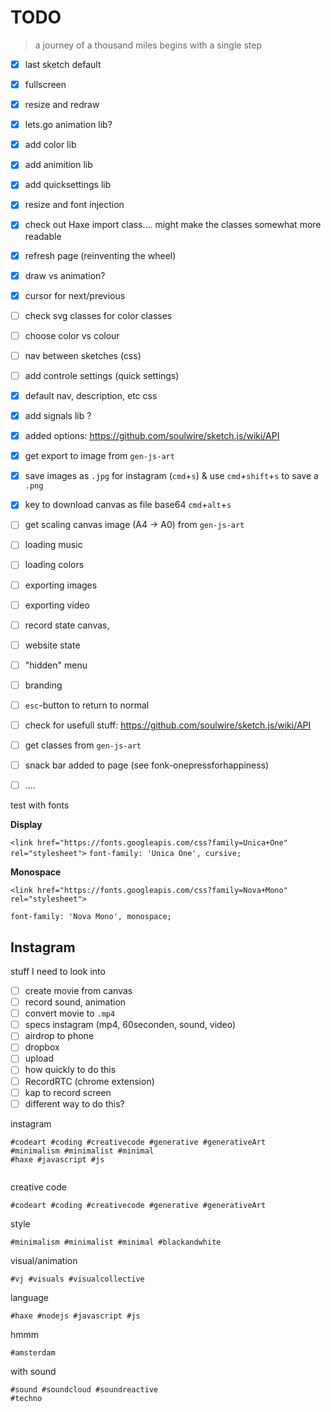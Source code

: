 # TODO

> a journey of a thousand miles begins with a single step

- [x] last sketch default
- [x] fullscreen
- [x] resize and redraw
- [x] lets.go animation lib?
- [x] add color lib
- [x] add animition lib
- [x] add quicksettings lib
- [x] resize and font injection
- [x] check out Haxe import class.... might make the classes somewhat more readable
- [x] refresh page (reinventing the wheel)
- [x] draw vs animation?
- [x] cursor for next/previous
- [ ] check svg classes for color classes
- [ ] choose color vs colour
- [ ] nav between sketches (css)
- [ ] add controle settings (quick settings)
- [x] default nav, description, etc css
- [x] add signals lib ?
- [x] added options: https://github.com/soulwire/sketch.js/wiki/API
- [x] get export to image from `gen-js-art`
- [x] save images as `.jpg` for instagram (`cmd`+`s`) & use `cmd`+`shift`+`s` to save a `.png`
- [x] key to download canvas as file base64 `cmd`+`alt`+`s`
- [ ] get scaling canvas image (A4 -> A0)  from `gen-js-art`
- [ ] loading music
- [ ] loading colors
- [ ] exporting images
- [ ] exporting video
- [ ] record state canvas,
- [ ] website state
- [ ] "hidden" menu
- [ ] branding
- [ ] `esc`-button to return to normal
- [ ] check for usefull stuff: https://github.com/soulwire/sketch.js/wiki/API
- [ ] get classes from `gen-js-art`
- [ ] snack bar added to page (see fonk-onepressforhappiness)
- [ ] ....



test with fonts

**Display**

`<link href="https://fonts.googleapis.com/css?family=Unica+One" rel="stylesheet">`
`font-family: 'Unica One', cursive;`

**Monospace**

`<link href="https://fonts.googleapis.com/css?family=Nova+Mono" rel="stylesheet">`

`font-family: 'Nova Mono', monospace;`



## Instagram

stuff I need to look into

- [ ] create movie from canvas
- [ ] record sound, animation
- [ ] convert movie to `.mp4`
- [ ] specs instagram (mp4, 60seconden, sound, video)
- [ ] airdrop to phone
- [ ] dropbox
- [ ] upload
- [ ] how quickly to do this
- [ ] RecordRTC (chrome extension)
- [ ] kap to record screen
- [ ] different way to do this?

instagram

```
#codeart #coding #creativecode #generative #generativeArt
#minimalism #minimalist #minimal
#haxe #javascript #js


```


creative code
```
#codeart #coding #creativecode #generative #generativeArt
```

style
```
#minimalism #minimalist #minimal #blackandwhite
```

visual/animation

```
#vj #visuals #visualcollective
```

language

```
#haxe #nodejs #javascript #js
```

hmmm
```
#amsterdam
```

with sound
```
#sound #soundcloud #soundreactive
#techno
```
